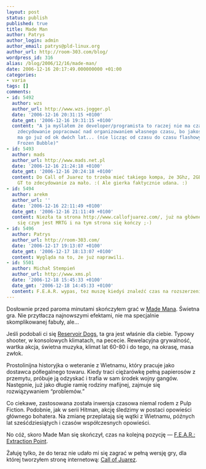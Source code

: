```yaml
---
layout: post
status: publish
published: true
title: Made Man
author: Patrys
author_login: admin
author_email: patrys@pld-linux.org
author_url: http://room-303.com/blog/
wordpress_id: 316
alias: /blog/2006/12/16/made-man/
date: 2006-12-16 20:17:49.000000000 +01:00
categories:
- varia
tags: []
comments:
- id: 5492
  author: wzs
  author_url: http://www.wzs.jogger.pl
  date: '2006-12-16 20:31:15 +0100'
  date_gmt: '2006-12-16 19:31:15 +0100'
  content: "A ja myślałem że developer/programista to raczej nie ma czasu grać...\r\nMuszę
    zdecydowanie popracować nad organizowaniem własnego czasu, bo jakoś na gry nie
    ma go już od ok dwóch lat... (nie licząc od czasu do czasu flashowych gierek i
    Frozen Bubble)"
- id: 5493
  author: mads
  author_url: http://www.mads.net.pl
  date: '2006-12-16 21:24:18 +0100'
  date_gmt: '2006-12-16 20:24:18 +0100'
  content: Do Call of Juarez to trzeba mieć takiego kompa, że 3Ghz, 2GB RAM-u i GeF6600
    GT to zdecydowanie za mało. :( Ale gierka faktycznie udana. :)
- id: 5494
  author: arekm
  author_url: ''
  date: '2006-12-16 22:11:49 +0100'
  date_gmt: '2006-12-16 21:11:49 +0100'
  content: Niezła ta strona http://www.callofjuarez.com/, już na głównej dowiadujemy
    się czym jest MRTG i na tym strona się kończy ;-)
- id: 5496
  author: Patrys
  author_url: http://room-303.com/
  date: '2006-12-17 19:13:07 +0100'
  date_gmt: '2006-12-17 18:13:07 +0100'
  content: Wygląda na to, że już naprawili.
- id: 5501
  author: Michał Stempień
  author_url: http://www.xms.pl
  date: '2006-12-18 15:45:33 +0100'
  date_gmt: '2006-12-18 14:45:33 +0100'
  content: F.E.A.R. wypas, tez muszę kiedyś znaleźć czas na rozszerzenie.
---
```

<p>Dosłownie przed paroma minutami skończyłem grać w <a href="http://www.immatv.com/mademan_intro.htm">Made Mana</a>. Świetna gra. Nie przytłacza najnowszymi efektami, nie ma specjalnie skomplikowanej fabuły, ale&hellip;</p>

<p>Jeśli podobali ci się <a href="http://www.eidos.co.uk/gss/reservoirdogs/">Reservoir Dogs</a>, ta gra jest właśnie dla ciebie. Typowy shooter, w konsolowych klimatach, na pececie. Rewelacyjna grywalność, wartka akcja, świetna muzyka, klimat lat 60-80 i do tego, na okrasę, masa zwłok.</p>

<p>Prostolinijna historyjka o weteranie z Wietnamu, który pracuje jako dostawca półlegalnego towaru. Kiedy traci ciężarówkę pełną papierosów z przemytu, próbuje ją odzyskać i trafia w sam środek wojny gangów. Następnie, już jako długie ramię rodziny mafijnej, zajmuje się rozwiązywaniem <q>problemów.</q></p>

<p>Co ciekawe, zastosowana została inwersja czasowa niemal rodem z Pulp Fiction. Podobnie, jak w serii Hitman, akcję śledzimy w postaci opowieści głównego bohatera. Na zmianę przeplatają się wątki z Wietnamu, późnych lat sześćdziesiątych i czasów współczesnych opowieści.</p>

<p>No cóż, skoro Made Man się skończył, czas na kolejną pozycję &mdash; <a href="http://whatisfear.com/us/">F.E.A.R.: Extraction Point</a>.</p>

<p>Żałuję tylko, że do teraz nie udało mi się zagrać w pełną wersję gry, dla której tworzyłem stronę internetową: <a href="http://www.callofjuarez.com/">Call of Juarez</a>.</p>
